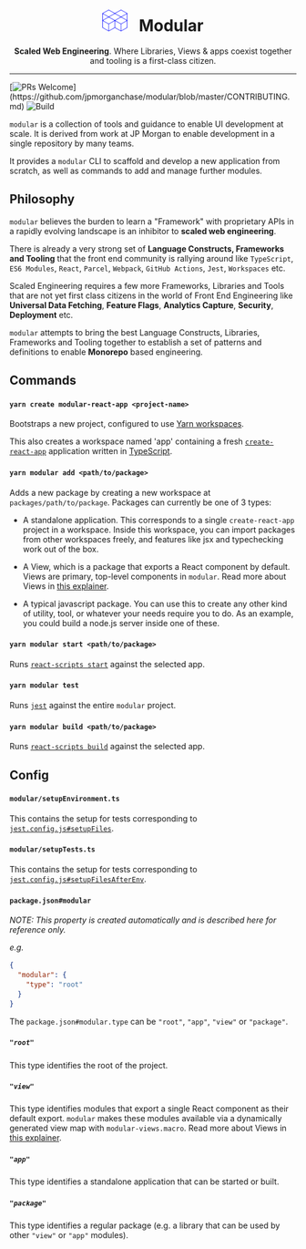 <div align="center">
  <h1><img height="38px" width="44px" style="height: 38px; max-width: 44px" src="docs/img/modular-hero.svg"> &nbsp; Modular</h1>

  <p><strong>Scaled Web Engineering</strong>. Where Libraries, Views & apps coexist together and tooling is a first-class citizen.</p>
</div>

---

[![PRs Welcome](https://img.shields.io/badge/PRs-welcome-brightgreen.svg?)](https://github.com/jpmorganchase/modular/blob/master/CONTRIBUTING.md)
![Build](https://github.com/jpmorganchase/modular/actions/workflows/node.js.yml/badge.svg)

`modular` is a collection of tools and guidance to enable UI development at
scale. It is derived from work at JP Morgan to enable development in a single
repository by many teams.

It provides a `modular` CLI to scaffold and develop a new application from
scratch, as well as commands to add and manage further modules.

## Philosophy

`modular` believes the burden to learn a "Framework" with proprietary APIs in a
rapidly evolving landscape is an inhibitor to **scaled web engineering**.

There is already a very strong set of **Language Constructs, Frameworks and
Tooling** that the front end community is rallying around like `TypeScript`,
`ES6 Modules`, `React`, `Parcel`, `Webpack`, `GitHub Actions`, `Jest`,
`Workspaces` etc.

Scaled Engineering requires a few more Frameworks, Libraries and Tools that are
not yet first class citizens in the world of Front End Engineering like
**Universal Data Fetching**, **Feature Flags**, **Analytics Capture**,
**Security**, **Deployment** etc.

`modular` attempts to bring the best Language Constructs, Libraries, Frameworks
and Tooling together to establish a set of patterns and definitions to enable
**Monorepo** based engineering.

## Commands

#### `yarn create modular-react-app <project-name>`

Bootstraps a new project, configured to use
[Yarn workspaces](https://classic.yarnpkg.com/en/docs/workspaces/).

This also creates a workspace named 'app' containing a fresh
[`create-react-app`](https://create-react-app.dev/) application written in
[TypeScript](https://www.typescriptlang.org/).

#### `yarn modular add <path/to/package>`

Adds a new package by creating a new workspace at `packages/path/to/package`.
Packages can currently be one of 3 types:

- A standalone application. This corresponds to a single `create-react-app`
  project in a workspace. Inside this workspace, you can import packages from
  other workspaces freely, and features like jsx and typechecking work out of
  the box.

- A View, which is a package that exports a React component by default. Views
  are primary, top-level components in `modular`. Read more about Views in
  [this explainer](/docs/views.md).

- A typical javascript package. You can use this to create any other kind of
  utility, tool, or whatever your needs require you to do. As an example, you
  could build a node.js server inside one of these.

#### `yarn modular start <path/to/package>`

Runs
[`react-scripts start`](https://create-react-app.dev/docs/getting-started#npm-start-or-yarn-start)
against the selected app.

#### `yarn modular test`

Runs [`jest`](https://jestjs.io/) against the entire `modular` project.

#### `yarn modular build <path/to/package>`

Runs [`react-scripts build`](https://create-react-app.dev/docs/production-build)
against the selected app.

## Config

#### `modular/setupEnvironment.ts`

This contains the setup for tests corresponding to
[`jest.config.js#setupFiles`](https://jestjs.io/docs/en/configuration#setupfiles-array).

#### `modular/setupTests.ts`

This contains the setup for tests corresponding to
[`jest.config.js#setupFilesAfterEnv`](https://jestjs.io/docs/en/configuration#setupfilesafterenv-array).

#### `package.json#modular`

_NOTE: This property is created automatically and is described here for
reference only._

_e.g._

```json
{
  "modular": {
    "type": "root"
  }
}
```

The `package.json#modular.type` can be `"root"`, `"app"`, `"view"` or
`"package"`.

##### `"root"`

This type identifies the root of the project.

##### `"view"`

This type identifies modules that export a single React component as their
default export. `modular` makes these modules available via a dynamically
generated view map with `modular-views.macro`. Read more about Views in
[this explainer](/docs/views.md).

##### `"app"`

This type identifies a standalone application that can be started or built.

##### `"package"`

This type identifies a regular package (e.g. a library that can be used by other
`"view"` or `"app"` modules).

